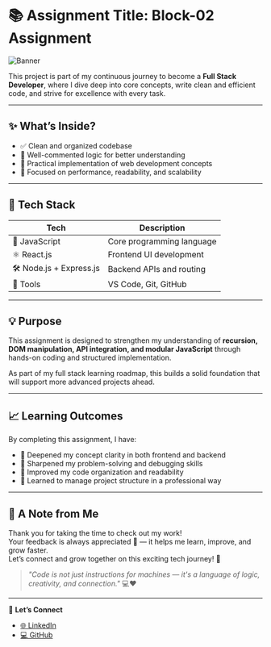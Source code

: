# 📚 Assignment Title: Block-02 Assignment

![Banner](https://readme-typing-svg.demolab.com?font=Fira+Code&pause=1000&color=36BCF7&width=435&lines=Welcome+to+my+assignment+repository!+🚀;Building+my+full-stack+skills+step-by-step...)

This project is part of my continuous journey to become a **Full Stack Developer**, where I dive deep into core concepts, write clean and efficient code, and strive for excellence with every task.

---

## ✨ What’s Inside?

- ✅ Clean and organized codebase  
- 🧠 Well-commented logic for better understanding  
- 📌 Practical implementation of web development concepts  
- 🚀 Focused on performance, readability, and scalability  

---

## 📂 Tech Stack

| Tech | Description |
|------|-------------|
| 🧾 JavaScript | Core programming language |
| ⚛️ React.js | Frontend UI development |
| 🛠️ Node.js + Express.js | Backend APIs and routing |
| 🧰 Tools | VS Code, Git, GitHub |

---

## 💡 Purpose

This assignment is designed to strengthen my understanding of **recursion, DOM manipulation, API integration, and modular JavaScript** through hands-on coding and structured implementation.

As part of my full stack learning roadmap, this builds a solid foundation that will support more advanced projects ahead.

---

## 📈 Learning Outcomes

By completing this assignment, I have:

- 📖 Deepened my concept clarity in both frontend and backend  
- 🧩 Sharpened my problem-solving and debugging skills  
- 🧹 Improved my code organization and readability  
- 🧠 Learned to manage project structure in a professional way  

---

## 🙏 A Note from Me

Thank you for taking the time to check out my work!  
Your feedback is always appreciated 💬 — it helps me learn, improve, and grow faster.  
Let’s connect and grow together on this exciting tech journey! 🚀

> _"Code is not just instructions for machines — it's a language of logic, creativity, and connection."_ 💻❤️

---

🔗 **Let’s Connect**  
- [🌐 LinkedIn](https://www.linkedin.com/in/anoop-shukla-446010243/)  
- [💻 GitHub](https://github.com/anoopshukla-0)
